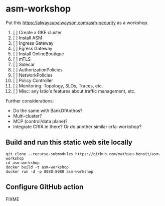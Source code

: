 # asm-workshop

Put this https://alwaysupalwayson.com/asm-security as a workshop.

1. [ ] Create a GKE cluster
1. [ ] Install ASM
1. [ ] Ingress Gateway
1. [ ] Egress Gateway
1. [ ] Install OnlineBoutique
1. [ ] mTLS
1. [ ] Sidecar
1. [ ] AuthorizationPolicies
1. [ ] NetworkPolicies
1. [ ] Policy Controller
1. [ ] Monitoring: Topology, SLOs, Traces, etc.
1. [ ] Misc: any Istio's features about traffic management, etc.

Further considerations:
- Do the same with BankOfAnthos?
- Multi-cluster?
- MCP (control/data plane)?
- Integrate CRfA in there? Or do another similar crfa-workshop?


## Build and run this static web site locally

```
git clone --recurse-submodules https://github.com/mathieu-benoit/asm-workshop
cd asm-workshop
docker build -t asm-workshop .
docker run -d -p 8080:8080 asm-workshop
```

## Configure GitHub action

FIXME